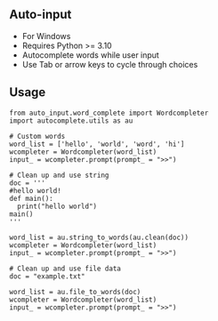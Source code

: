 ## Auto-input

- For Windows
- Requires Python >= 3.10
- Autocomplete words while user input
- Use Tab or arrow keys to cycle through choices

## Usage

```
from auto_input.word_complete import Wordcompleter
import autocomplete.utils as au

# Custom words
word_list = ['hello', 'world', 'word', 'hi']
wcompleter = Wordcompleter(word_list)
input_ = wcompleter.prompt(prompt_ = ">>")
```

```
# Clean up and use string
doc = '''
#hello world!
def main():
  print("hello world")
main()
'''

word_list = au.string_to_words(au.clean(doc))
wcompleter = Wordcompleter(word_list)
input_ = wcompleter.prompt(prompt_ = ">>")
```

```
# Clean up and use file data
doc = "example.txt"

word_list = au.file_to_words(doc)
wcompleter = Wordcompleter(word_list)
input_ = wcompleter.prompt(prompt_ = ">>")
```
